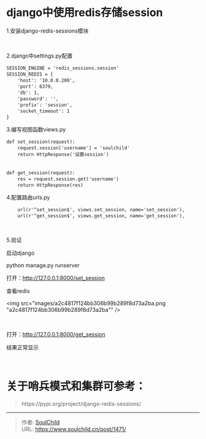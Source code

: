 # django中使用redis存储session

<!--more-->
1.安装django-redis-sessions模块

&nbsp;

2.django中settings.py配置
<pre class="line-numbers" data-line="1" data-start="1"><code class="language-python">SESSION_ENGINE = 'redis_sessions.session'
SESSION_REDIS = {
    'host': '10.0.0.200',
    'port': 6379,
    'db': 1,
    'password': '',
    'prefix': 'session',
    'socket_timeout': 1
}</code></pre>
3.编写视图函数views.py
<pre class="line-numbers" data-line="1" data-start="1"><code class="language-python">def set_session(request):
    request.session['username'] = 'soulchild'
    return HttpResponse('设置session')


def get_session(request):
    res = request.session.get('username')
    return HttpResponse(res)</code></pre>
4.配置路由urls.py
<pre class="line-numbers" data-line="1" data-start="1"><code class="language-python">    url(r'^set_session$', views.set_session, name='set_session'),
    url(r'^get_session$', views.get_session, name='get_session'),</code></pre>
&nbsp;

5.验证

启动django

python manage.py runserver

打开：http://127.0.0.1:8000/set_session

查看redis

<img src="images/a2c4817f124bb306b99b289f8d73a2ba.png "a2c4817f124bb306b99b289f8d73a2ba"" />

&nbsp;

打开：http://127.0.0.1:8000/get_session

结果正常显示

&nbsp;

# 关于哨兵模式和集群可参考：
<blockquote>https://pypi.org/project/django-redis-sessions/</blockquote>


---

> 作者: [SoulChild](https://www.soulchild.cn)  
> URL: https://www.soulchild.cn/post/1471/  

